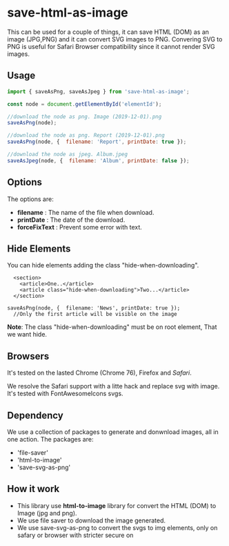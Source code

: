 # save-html-as-image
This can be used for a couple of things, it can save HTML (DOM) as an image (JPG,PNG) and it can convert SVG images to PNG.
Convering SVG to PNG is useful for Safari Browser compatibility since it cannot render SVG images.

## Usage

```js
import { saveAsPng, saveAsJpeg } from 'save-html-as-image';

const node = document.getElementById('elementId');

//download the node as png. Image (2019-12-01).png
saveAsPng(node);

//download the node as png. Report (2019-12-01).png
saveAsPng(node, {  filename: 'Report', printDate: true });

//download the node as jpeg. Album.jpeg
saveAsJpeg(node, {  filename: 'Album', printDate: false });

```

## Options

The options are: 
- **filename** : The name of the file when download.
- **printDate** : The date of the download.
- **forceFixText** : Prevent some error with text.


## Hide Elements

You can hide elements adding the class "hide-when-downloading".

```
  <section>
    <article>One..</article>
    <article class="hide-when-downloading">Two...</article>
  </section>
```

```
saveAsPng(node, {  filename: 'News', printDate: true });
  //Only the first article will be visible on the image
```

**Note**: The class "hide-when-downloading" must be on root element, That we want hide.

## Browsers
It's tested on the lasted Chrome (Chrome 76),  Firefox and *Safari*.

We resolve the Safari support with a litte hack and replace svg with image. It's tested with FontAwesomeIcons svgs.


## Dependency

We use a collection of packages to generate and donwnload images, all in one action.
The packages are:

- 'file-saver'
- 'html-to-image'
- 'save-svg-as-png'

## How it work

- This library use **html-to-image** library for convert the HTML (DOM) to Image (jpg and png).
- We use file saver to download the image generated.
- We use save-svg-as-png to convert the svgs to img elements, only on safary or browser with stricter secure on **<foreignObject>**
